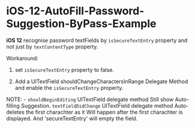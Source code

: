 # iOS-12-AutoFill-Password-Suggestion-ByPass-Example

**iOS 12** recognise password textFields by `isSecureTextEntry` property and not just by `textContentType` property.

Workaround:

1. set `isSecureTextEntry`  property to false.

2. Add a UITextField shouldChangeCharactersInRange Delegate Method and enable the `isSecureTextEntry`  property.

NOTE: -
`shouldBeginEditing` UITextField delegate method Still show Auto-filling Suggestion.
`textFieldDidChange` UITextField delegate method Auto-deletes the first charachter as it Will happen after the first charachter is displayed. And 'secureTextEntry' will empty the field.
